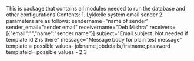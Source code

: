 This is package that contains all modules needed to run
the database and other configurations
Contents:
    1. Lykkelle system email sender
    2. parameters are as follows:
    sendername="name of sender"
    sender_email="sender email"
    receivername="Deb Mishra"
    receivers=[{"email":"<email id>","name":"sender name"}]
    subject="Email subject. Not needed if template id 2 is there"
    message="Message body for plain test message"
    template = possible values- jobname,jobdetails,firstname,password
    templateid= possible values - 2,3
